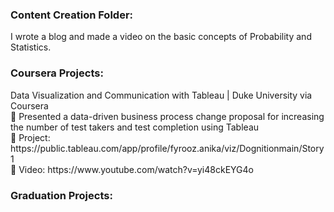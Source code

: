<h3> Content Creation Folder: </h3> 
I wrote a blog and made a video on the basic concepts of Probability and Statistics. </br>


<h3> Coursera Projects: </h3>
Data Visualization and Communication with Tableau | Duke University via Coursera </br>
 Presented a data-driven business process change proposal for increasing the number of test takers
and test completion using Tableau </br>
 Project: https://public.tableau.com/app/profile/fyrooz.anika/viz/Dognitionmain/Story1 </br>
 Video: https://www.youtube.com/watch?v=yi48ckEYG4o </br>


<h3> Graduation Projects: </h3> </br>



